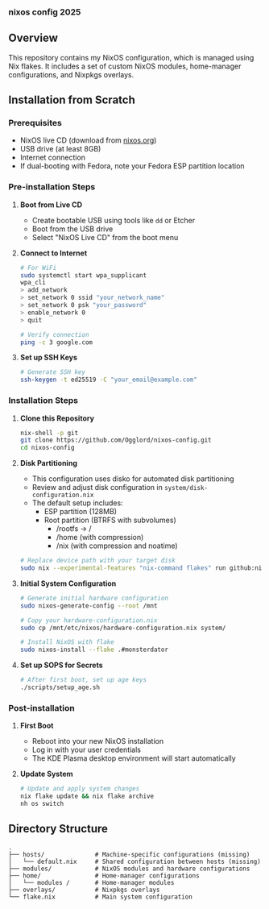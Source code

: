 ### nixos config 2025

## Overview

This repository contains my NixOS configuration, which is managed using Nix flakes. It includes a set of custom NixOS modules, home-manager configurations, and Nixpkgs overlays.

## Installation from Scratch

### Prerequisites

- NixOS live CD (download from [nixos.org](https://nixos.org/download.html))
- USB drive (at least 8GB)
- Internet connection
- If dual-booting with Fedora, note your Fedora ESP partition location

### Pre-installation Steps

1. **Boot from Live CD**
   - Create bootable USB using tools like `dd` or Etcher
   - Boot from the USB drive
   - Select "NixOS Live CD" from the boot menu

2. **Connect to Internet**
   ```bash
   # For WiFi
   sudo systemctl start wpa_supplicant
   wpa_cli
   > add_network
   > set_network 0 ssid "your_network_name"
   > set_network 0 psk "your_password"
   > enable_network 0
   > quit
   
   # Verify connection
   ping -c 3 google.com
   ```

3. **Set up SSH Keys**
   ```bash
   # Generate SSH key
   ssh-keygen -t ed25519 -C "your_email@example.com"
   ```

### Installation Steps

1. **Clone this Repository**
   ```bash
   nix-shell -p git
   git clone https://github.com/Ogglord/nixos-config.git
   cd nixos-config
   ```

2. **Disk Partitioning**
   - This configuration uses disko for automated disk partitioning
   - Review and adjust disk configuration in `system/disk-configuration.nix`
   - The default setup includes:
     - ESP partition (128MB)
     - Root partition (BTRFS with subvolumes)
       - /rootfs → /
       - /home (with compression)
       - /nix (with compression and noatime)
   ```bash
   # Replace device path with your target disk
   sudo nix --experimental-features "nix-command flakes" run github:nix-community/disko -- --mode disko ./system/disk-configuration.nix
   ```

3. **Initial System Configuration**
   ```bash
   # Generate initial hardware configuration
   sudo nixos-generate-config --root /mnt
   
   # Copy your hardware-configuration.nix
   sudo cp /mnt/etc/nixos/hardware-configuration.nix system/
   
   # Install NixOS with flake
   sudo nixos-install --flake .#monsterdator
   ```

4. **Set up SOPS for Secrets**
   ```bash
   # After first boot, set up age keys
   ./scripts/setup_age.sh
   ```

### Post-installation

1. **First Boot**
   - Reboot into your new NixOS installation
   - Log in with your user credentials
   - The KDE Plasma desktop environment will start automatically

2. **Update System**
   ```bash
   # Update and apply system changes
   nix flake update && nix flake archive
   nh os switch
   ```

## Directory Structure

    .
    ├── hosts/              # Machine-specific configurations (missing)
    │   └── default.nix     # Shared configuration between hosts (missing)
    ├── modules/            # NixOS modules and hardware configurations
    ├── home/               # Home-manager configurations
    │   └── modules /       # Home-manager modules
    ├── overlays/           # Nixpkgs overlays
    └── flake.nix           # Main system configuration
